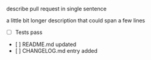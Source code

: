 describe pull request in single sentence

a little bit longer description
that could span
a few lines

- [ ] Tests pass
- [ ] README.md updated
- [ ] CHANGELOG.md entry added

